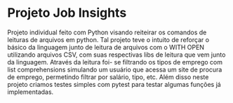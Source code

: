 # Projeto Job Insights

Projeto individual feito com Python visando reiteirar os comandos de leituras de arquivos em python. Tal projeto teve o intuito de reforçar o básico da linguagem junto de leitura de arquivos com o WITH OPEN utilizando arquivos CSV, com suas respectivas libs de leitura que vem junto da linguagem. Através da leitura foi- se filtrando os tipos de emprego com list comprehensions simulando um usuário que acessa um site de procura de emprego, permetindo filtrar por salário, tipo, etc. Além disso neste projeto criamos testes simples com pytest para testar algumas funções já implementadas.
